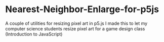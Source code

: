 # Nearest-Neighbor-Enlarge-for-p5js

A couple of utilities for resizing pixel art in p5.js
I made this to let my computer science students resize pixel art for a game design class (Introduction to JavaScript)